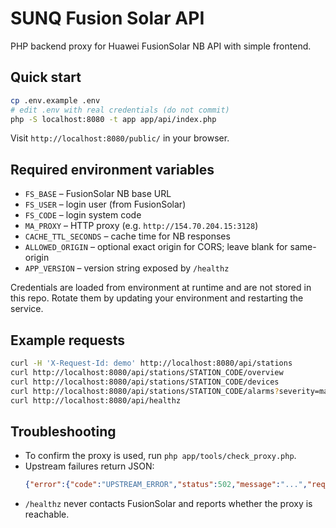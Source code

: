 # SUNQ Fusion Solar API

PHP backend proxy for Huawei FusionSolar NB API with simple frontend.

## Quick start

```bash
cp .env.example .env
# edit .env with real credentials (do not commit)
php -S localhost:8080 -t app app/api/index.php
```

Visit `http://localhost:8080/public/` in your browser.

## Required environment variables

- `FS_BASE` – FusionSolar NB base URL
- `FS_USER` – login user (from FusionSolar)
- `FS_CODE` – login system code
- `MA_PROXY` – HTTP proxy (e.g. `http://154.70.204.15:3128`)
- `CACHE_TTL_SECONDS` – cache time for NB responses
- `ALLOWED_ORIGIN` – optional exact origin for CORS; leave blank for same-origin
- `APP_VERSION` – version string exposed by `/healthz`

Credentials are loaded from environment at runtime and are not stored in this repo. Rotate them by updating your environment and restarting the service.

## Example requests

```bash
curl -H 'X-Request-Id: demo' http://localhost:8080/api/stations
curl http://localhost:8080/api/stations/STATION_CODE/overview
curl http://localhost:8080/api/stations/STATION_CODE/devices
curl http://localhost:8080/api/stations/STATION_CODE/alarms?severity=major
curl http://localhost:8080/api/healthz
```

## Troubleshooting

- To confirm the proxy is used, run `php app/tools/check_proxy.php`.
- Upstream failures return JSON:
  ```json
  {"error":{"code":"UPSTREAM_ERROR","status":502,"message":"...","req_id":"..."}}
  ```
- `/healthz` never contacts FusionSolar and reports whether the proxy is reachable.
